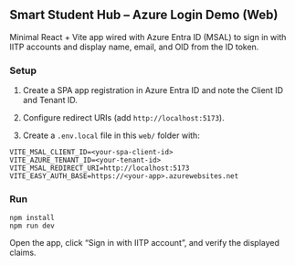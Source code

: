 ## Smart Student Hub – Azure Login Demo (Web)

Minimal React + Vite app wired with Azure Entra ID (MSAL) to sign in with IITP accounts and display name, email, and OID from the ID token.

### Setup

1) Create a SPA app registration in Azure Entra ID and note the Client ID and Tenant ID.

2) Configure redirect URIs (add `http://localhost:5173`).

3) Create a `.env.local` file in this `web/` folder with:

```
VITE_MSAL_CLIENT_ID=<your-spa-client-id>
VITE_AZURE_TENANT_ID=<your-tenant-id>
VITE_MSAL_REDIRECT_URI=http://localhost:5173
VITE_EASY_AUTH_BASE=https://<your-app>.azurewebsites.net
```

### Run

```
npm install
npm run dev
```

Open the app, click “Sign in with IITP account”, and verify the displayed claims.
